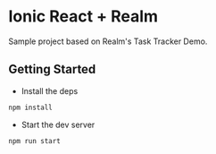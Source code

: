# Ionic React + Realm

Sample project based on Realm's Task Tracker Demo.

## Getting Started

- Install the deps

```bash
npm install
```

- Start the dev server

```bash
npm run start
```
